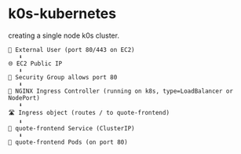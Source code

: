 # k0s-kubernetes
creating a single node k0s cluster. 

```
📡 External User (port 80/443 on EC2)
   ⬇️
🌐 EC2 Public IP
   ⬇️
🚪 Security Group allows port 80
   ⬇️
🚪 NGINX Ingress Controller (running on k8s, type=LoadBalancer or NodePort)
   ⬇️
🛣 Ingress object (routes / to quote-frontend)
   ⬇️
🧱 quote-frontend Service (ClusterIP)
   ⬇️
🚀 quote-frontend Pods (on port 80)
```
